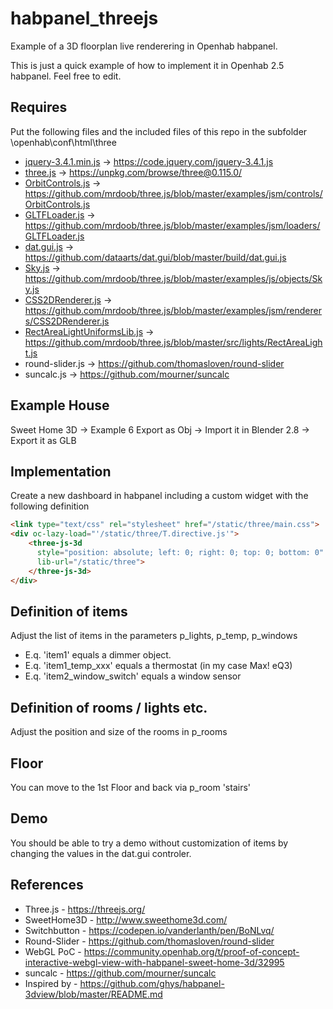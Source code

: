 # habpanel_threejs
Example of a 3D floorplan live renderering in Openhab habpanel.

This is just a quick example of how to implement it in Openhab 2.5 habpanel. Feel free to edit.

## Requires
Put the following files and the included files of this repo in the subfolder \openhab\conf\html\three

- [jquery-3.4.1.min.js](https://jquery.com/) -> https://code.jquery.com/jquery-3.4.1.js
- [three.js](https://threejs.org/)  -> https://unpkg.com/browse/three@0.115.0/
- [OrbitControls.js](https://threejs.org/docs/#examples/en/controls/OrbitControls) -> https://github.com/mrdoob/three.js/blob/master/examples/jsm/controls/OrbitControls.js  
- [GLTFLoader.js](https://threejs.org/docs/#examples/en/loaders/GLTFLoader) -> https://github.com/mrdoob/three.js/blob/master/examples/jsm/loaders/GLTFLoader.js 
- [dat.gui.js](https://github.com/dataarts/dat.gui) -> https://github.com/dataarts/dat.gui/blob/master/build/dat.gui.js
- [Sky.js](https://github.com/loginov-rocks/three-sky) -> https://github.com/mrdoob/three.js/blob/master/examples/js/objects/Sky.js
- [CSS2DRenderer.js](https://threejs.org/docs/#examples/en/renderers/CSS2DRenderer) -> https://github.com/mrdoob/three.js/blob/master/examples/jsm/renderers/CSS2DRenderer.js
- [RectAreaLightUniformsLib.js](https://threejs.org/docs/#api/en/lights/RectAreaLight) -> https://github.com/mrdoob/three.js/blob/master/src/lights/RectAreaLight.js
- round-slider.js  -> https://github.com/thomasloven/round-slider
- suncalc.js    -> https://github.com/mourner/suncalc

## Example House
Sweet Home 3D -> Example 6 
Export as Obj -> Import it in Blender 2.8 -> Export it as GLB

## Implementation
Create a new dashboard in habpanel including a custom widget with the following definition

```html
<link type="text/css" rel="stylesheet" href="/static/three/main.css">
<div oc-lazy-load="'/static/three/T.directive.js'">
	<three-js-3d 
      style="position: absolute; left: 0; right: 0; top: 0; bottom: 0"
      lib-url="/static/three">	
	</three-js-3d>
</div>
```
## Definition of items
Adjust the list of items in the parameters p_lights, p_temp, p_windows
- E.q. 'item1' equals a dimmer object.
- E.q. 'item1_temp_xxx' equals a thermostat (in my case Max! eQ3)
- E.q. 'item2_window_switch' equals a window sensor

## Definition of rooms / lights etc.
Adjust the position and size of the rooms in p_rooms

## Floor
You can move to the 1st Floor and back via p_room 'stairs'

## Demo
You should be able to try a demo without customization of items by changing the values in the dat.gui controler.

## References
- Three.js	   - https://threejs.org/
- SweetHome3D	 - http://www.sweethome3d.com/
- Switchbutton - https://codepen.io/vanderlanth/pen/BoNLvq/
- Round-Slider - https://github.com/thomasloven/round-slider
- WebGL PoC 	 - https://community.openhab.org/t/proof-of-concept-interactive-webgl-view-with-habpanel-sweet-home-3d/32995
- suncalc 	   - https://github.com/mourner/suncalc
- Inspired by  - https://github.com/ghys/habpanel-3dview/blob/master/README.md

